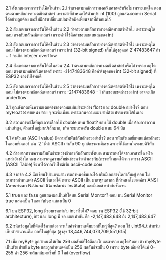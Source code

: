 2.1 สังเกตผลจากการรันโคิดในส่วน 2.1 ว่าตรงตามหลักการทางคณิตศาสตร์หรือไม่ เพราะเหตุใด
ตอบ ตรงตามหลักการทางคณิตศาสตร์ เพราะค่าที่กำหนดให้ตัวแปร int (100) ถูกแสดงออกทาง Serial ได้อย่างถูกต้อง และไม่มีการเปลี่ยนแปลงหรือผิดเพี้ยนจากที่กำหนดไว้

2.2 สังเกตผลจากการรันโคิดในส่วน 2.2 ว่าตรงตามหลักการทางคณิตศาสตร์หรือไม่ เพราะเหตุใด
ตอบ ตรงกับหลักคณิตศาสตร์ เพราะค่าที่ใช้คือค่าขอบเขตบนสุดของ int

2.3 สังเกตผลจากการรันโคิดในส่วน 2.3 ว่าตรงตามหลักการทางคณิตศาสตร์หรือไม่ เพราะเหตุใด
ตอบ ไม่ตรงตามหลักคณิตศาสตร์ เพราะ int (32-bit signed) เก็บได้สูงสุดแค่ 2147483647 ถ้า + 1 จะเกิด integer overflow

2.4 สังเกตผลจากการรันโคิดในส่วน 2.4 ว่าตรงตามหลักการทางคณิตศาสตร์หรือไม่ เพราะเหตุใด
ตอบ ตรงตามหลักคณิตศาสตร์ เพราะ -2147483648 คือค่าต่ำสุดของ int (32-bit signed) ที่ ESP32 รองรับได้พอดี

2.5 สังเกตผลจากการรันโคิดในส่วน 2.5 ว่าตรงตามหลักการทางคณิตศาสตร์หรือไม่ เพราะเหตุใด
ตอบ ไม่ตรงตามหลักคณิตศาสตร์ เพราะ -2147483648 - 1 เกินขอบเขตล่างของ int อาจจะเกิด underflow

3.1 คุณสังเกตเห็นความแตกต่างของความแม่นยำระหว่าง float และ double อย่างไร?
ตอบ myFloat 8 ตำแหน่ง ท้าย ๆ จะเริ่มเพี้ยน เพราะเกินความแม่นยำที่ตัวแปรรองรับได้นั่นเอง

3.2 สถานการณ์ใดที่คุณควรเลือกใช้ double แทน float?
ตอบ ใช้ double เมื่อ ต้องการความแม่นยำสูง, ตัวเลขใหญ่มาก/เล็กมาก, หรือ ระบบรองรับ double แบบ 64 บิต

4.1 ค่าตัวเลข (ASCII value) มีความสัมพันธ์กับอักขระอย่างไร?
ตอบ รหัสตัวเลขที่แทนแต่ละอักขระในคอมพิวเตอร์ เช่น 'Z' มีค่า ASCII เท่ากับ 90 ทุกอักขระจะมีเลขเฉพาะที่ใช้แทนในระบบดิจิทัล

4.2 ถ้าอยากทราบความสัมพันธ์ระหว่างตัวเลขกับอักขระทั้งหมด สามารถหาได้จากเอกสารใด หรือแหล่งอ้างอิงใด
ตอบ สามารถดูความสัมพันธ์ระหว่างตัวเลขกับอักขระทั้งหมดได้จาก ตาราง ASCII (ASCII Table) ซึ่งหาได้จากเว็บไซต์เช่น ascii-code.com

4.3 จากข้อ 4.2 นักเขียนโปรแกรมสามารถกำหนดขึ้นเองได้ หรือมีเอกสารใดกำกับอยู่
ตอบ ไม่สามารถกำหนดค่า ASCII ขึ้นเองได้ เพราะ ASCII เป็น มาตรฐานสากล ที่กำหนดโดยองค์กร ANSI (American National Standards Institute) และมีเอกสารกำกับชัดเจน

5.1 true และ false ถูกแสดงผลเป็นค่าใดบน Serial Monitor?
ตอบ บน Serial Monitor true แสดงเป็น 1 และ false แสดงเป็น 0

6.1 บน ESP32, long มีขอบเขตเท่ากับ int หรือไม่?
ตอบ บน ESP32 (ใช้ 32-bit architecture), int และ long มี ขอบเขตเท่ากัน คือ -2,147,483,648 ถึง 2,147,483,647

6.2 ชนิดข้อมูลใดที่ต้องใช้หากต้องการเก็บค่าจำนวนเต็มบวกที่ใหญ่ที่สุด?
ตอบ ใช้ uint64_t สำหรับเก็บค่าจำนวนเต็มบวกที่ใหญ่ที่สุด (สูงสุด 18,446,744,073,709,551,615)

7.1 เมื่อ myByte ถูกกำหนดให้เป็น 256 ผลลัพธ์ที่ได้คืออะไร และเพราะเหตุใด?
ตอบ ถ้า myByte เป็นตัวแปรชนิด byte และถูกกำหนดค่าเป็น 256 ผลลัพธ์จะเป็น 0 เพราะ byte เก็บค่าได้แค่ 0–255 ค่า 256 จะล้นกลับมาเริ่มที่ 0 ใหม่ (overflow)

